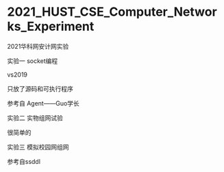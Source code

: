# 2021_HUST_CSE_Computer_Networks_Experiment
2021华科网安计网实验

实验一 socket编程

   vs2019
 
   只放了源码和可执行程序
 
   参考自 Agent——Guo学长
 
实验二 实物组网试验

   很简单的
  
实验三 模拟校园网组网

   参考自ssddl
  
 
